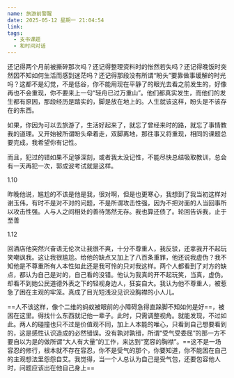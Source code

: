 ```yaml
---
name: 旅游前警醒
date: 2025-05-12 星期一 21:04:54
link: 
tags:
  - 支书课题
  - 和时间对话
---
```


还记得两个月前被撕碎那次吗？还记得整理资料时的怅然若失吗？还记得晚饭时突然因不知如何生活而感到迷茫吗？还记得那段没有所谓“盼头”要靠做事缓解的时光吗？这都不是幻觉，不是低谷，你不能用现在平静了的眼光去看之前发生的，好像再也不会重现，你不要来上一句“轻舟已过万重山”。他们都真实发生，而他们的发生都有原因，那段经历是踏实的，脚是放在地上的。人生就该这样，盼头是不该存在的东西。

如果，你因为可以去旅游了，生活好起来了，就忘了曾经来时的路，就忘了事情教我的道理。又开始被所谓盼头牵着走，双脚离地，那往事又将重现，相同的课题总要完成，我希望你有记性。

而且，犯过的错如果不足够深刻，或者我太没记性，不能尽快总结吸取教训，总会有一天再犯一次，郭成波考试就是这样。

1.10

昨晚他说，尴尬的不该是他是我，很对啊，但是也更寒心，我想到了我当初这样对谢玉伟，有时不是对不对的问题，不是所谓攻击性强，因为不把对面的人当回事所以攻击性强。人与人之间相处的善待荡然无存。我也算还债了。轮回告诉我，止于至善

1.12

回酒店他突然兴奋语无伦次让我很不爽，十分不尊重人，我反驳，还拿我开不起玩笑嘲讽我。这让我很尴尬。给他的缺点又加上了八百条重罪，他还说我虚伪？我不知他是不尊重所有人本性如此还是我可怜的只对我这样。两个人都看到了对方的缺点，都认为自己是对的，自己看的没错。他认为我真的开不起玩笑，当真，虚伪。却看不到她公民道德外表之下的轻视身边人，狂妄自大。我认为他不尊重人，被惹急了困在主观的牢笼。真成了目光短浅没见识没胸襟的小人儿。

==人不该这样，像个二维的蚂蚁被眼前的小障碍急得直跺脚不知如何是好==，被困在这里。得找什么东西就记他一辈子。此时，只需调整视角。就能发现，不过如此。两人的碰撞也只不过是价值观不同，加上人本能的唯心，只看到自己想要看到的，这是感性认识造成的必然错误。没有孰对孰错，所谓“受气受委屈”的那一方不要自以为是的做所谓“大人有大量”的工作，来达到“宽容的胸襟”。==这不是一场容忍的修行，根本就不存在容忍，你不是受气的那个，你要知道，你不能困在自己的主观想法里怨怨自艾。我觉得，当一个人总认为自己是受气包，还要包容他人时，问题应该出在他自己身上==